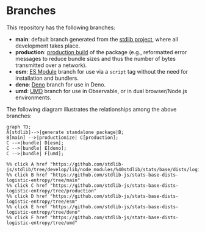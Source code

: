 <!--

@license Apache-2.0

Copyright (c) 2022 The Stdlib Authors.

Licensed under the Apache License, Version 2.0 (the "License");
you may not use this file except in compliance with the License.
You may obtain a copy of the License at

    http://www.apache.org/licenses/LICENSE-2.0

Unless required by applicable law or agreed to in writing, software
distributed under the License is distributed on an "AS IS" BASIS,
WITHOUT WARRANTIES OR CONDITIONS OF ANY KIND, either express or implied.
See the License for the specific language governing permissions and
limitations under the License.

-->

# Branches

This repository has the following branches:

-   **main**: default branch generated from the [stdlib project][stdlib-url], where all development takes place.
-   **production**: [production build][production-url] of the package (e.g., reformatted error messages to reduce bundle sizes and thus the number of bytes transmitted over a network).
-   **esm**: [ES Module][esm-url] branch for use via a `script` tag without the need for installation and bundlers.
-   **deno**: [Deno][deno-url] branch for use in Deno.
-   **umd**: [UMD][umd-url] branch for use in Observable, or in dual browser/Node.js environments.

The following diagram illustrates the relationships among the above branches:

```mermaid
graph TD;
A[stdlib]-->|generate standalone package|B;
B[main] -->|productionize| C[production];
C -->|bundle| D[esm];
C -->|bundle| E[deno];
C -->|bundle| F[umd];

%% click A href "https://github.com/stdlib-js/stdlib/tree/develop/lib/node_modules/%40stdlib/stats/base/dists/logistic/entropy"
%% click B href "https://github.com/stdlib-js/stats-base-dists-logistic-entropy/tree/main"
%% click C href "https://github.com/stdlib-js/stats-base-dists-logistic-entropy/tree/production"
%% click D href "https://github.com/stdlib-js/stats-base-dists-logistic-entropy/tree/esm"
%% click E href "https://github.com/stdlib-js/stats-base-dists-logistic-entropy/tree/deno"
%% click F href "https://github.com/stdlib-js/stats-base-dists-logistic-entropy/tree/umd"
```

[stdlib-url]: https://github.com/stdlib-js/stdlib/tree/develop/lib/node_modules/%40stdlib/stats/base/dists/logistic/entropy
[production-url]: https://github.com/stdlib-js/stats-base-dists-logistic-entropy/tree/production
[deno-url]: https://github.com/stdlib-js/stats-base-dists-logistic-entropy/tree/deno
[umd-url]: https://github.com/stdlib-js/stats-base-dists-logistic-entropy/tree/umd
[esm-url]: https://github.com/stdlib-js/stats-base-dists-logistic-entropy/tree/esm
